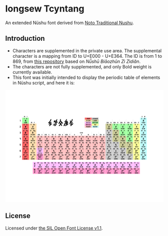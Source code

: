 # Iongsew Tcyntang
An extended Nüshu font derived from [Noto Traditional Nushu](https://github.com/notofonts/NotoTraditionalNushu).

## Introduction
- Characters are supplemented in the private use area. The supplemental character is a mapping from ID to U+E000 - U+E364. The ID is from 1 to 869, from [this repository](https://github.com/nushu-script/nsbzzzd) based on *Nǚshū Biāozhǔn Zì Zìdiǎn*.
- The characters are not fully supplemented, and only Bold weight is currently available.
- This font was initially intended to display the periodic table of elements in Nüshu script, and here it is:

![Periodic table of elements in Nüshu script](https://github.com/Honoka55/IongsewTcyntang/blob/main/res/table.png)

## License
Licensed under [the SIL Open Font License v1.1](https://github.com/Honoka55/IongsewTcyntang/blob/main/LICENSE).